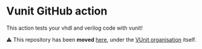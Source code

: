 # Vunit GitHub action

This action tests your vhdl and verilog code with vunit!

⚠ This repository has been **moved** [here](https://github.com/VUnit/vunit_action), under the [VUnit organisation](https://github.com/VUnit/vunit_action) itself.
